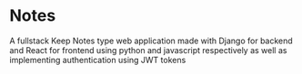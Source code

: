 # Notes
A fullstack Keep Notes type web application made with Django for backend and React for frontend using python and javascript respectively as well as implementing authentication using JWT tokens
